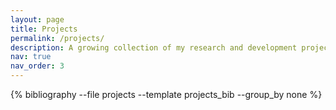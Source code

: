 ```yaml
---
layout: page
title: Projects
permalink: /projects/
description: A growing collection of my research and development projects which I did both independently and under collaboration.
nav: true
nav_order: 3
---
```


<div class="projects">

{% bibliography --file projects --template projects_bib --group_by none %}

</div>
